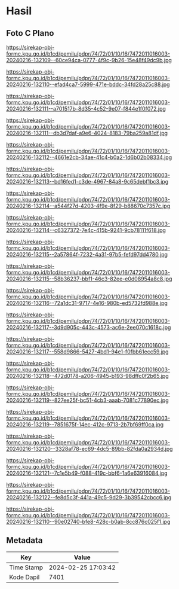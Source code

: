 # Hasil

## Foto C Plano

https://sirekap-obj-formc.kpu.go.id/b1cd/pemilu/pdpr/74/72/01/10/16/7472011016003-20240216-132109--60ce94ca-0777-4f9c-9b26-15e48f49dc9b.jpg

https://sirekap-obj-formc.kpu.go.id/b1cd/pemilu/pdpr/74/72/01/10/16/7472011016003-20240216-132110--efad4ca7-5999-471e-bddc-34fd28a25c88.jpg

https://sirekap-obj-formc.kpu.go.id/b1cd/pemilu/pdpr/74/72/01/10/16/7472011016003-20240216-132111--a701517b-8d35-4c52-9e07-f844e1f0f072.jpg

https://sirekap-obj-formc.kpu.go.id/b1cd/pemilu/pdpr/74/72/01/10/16/7472011016003-20240216-132111--db3d7daf-a9e6-4024-8183-79ba259a81df.jpg

https://sirekap-obj-formc.kpu.go.id/b1cd/pemilu/pdpr/74/72/01/10/16/7472011016003-20240216-132112--4661e2cb-34ae-41c4-b0a2-1d6b02b08334.jpg

https://sirekap-obj-formc.kpu.go.id/b1cd/pemilu/pdpr/74/72/01/10/16/7472011016003-20240216-132113--bd16fed1-c3de-4967-84a8-9c65debf1bc3.jpg

https://sirekap-obj-formc.kpu.go.id/b1cd/pemilu/pdpr/74/72/01/10/16/7472011016003-20240216-132114--a544f27d-4203-4f9e-8f29-b88670c7357c.jpg

https://sirekap-obj-formc.kpu.go.id/b1cd/pemilu/pdpr/74/72/01/10/16/7472011016003-20240216-132114--c6327372-7e4c-415b-9241-9cb78111f618.jpg

https://sirekap-obj-formc.kpu.go.id/b1cd/pemilu/pdpr/74/72/01/10/16/7472011016003-20240216-132115--2a57864f-7232-4a31-97b5-fefd97dd4780.jpg

https://sirekap-obj-formc.kpu.go.id/b1cd/pemilu/pdpr/74/72/01/10/16/7472011016003-20240216-132115--58b36237-bbf1-46c3-82ee-e0d08954a8c8.jpg

https://sirekap-obj-formc.kpu.go.id/b1cd/pemilu/pdpr/74/72/01/10/16/7472011016003-20240216-132116--72a1dc31-9717-4e16-980b-ed5732fd988e.jpg

https://sirekap-obj-formc.kpu.go.id/b1cd/pemilu/pdpr/74/72/01/10/16/7472011016003-20240216-132117--3d9d905c-443c-4573-ac6e-2ee070c1618c.jpg

https://sirekap-obj-formc.kpu.go.id/b1cd/pemilu/pdpr/74/72/01/10/16/7472011016003-20240216-132117--558d9866-5427-4bd1-94e1-f0fbb61ecc59.jpg

https://sirekap-obj-formc.kpu.go.id/b1cd/pemilu/pdpr/74/72/01/10/16/7472011016003-20240216-132118--472d0178-a206-4945-b193-98dffc0f2b65.jpg

https://sirekap-obj-formc.kpu.go.id/b1cd/pemilu/pdpr/74/72/01/10/16/7472011016003-20240216-132119--827ee25f-bc51-4cb3-aaab-7081c77890ec.jpg

https://sirekap-obj-formc.kpu.go.id/b1cd/pemilu/pdpr/74/72/01/10/16/7472011016003-20240216-132119--7851675f-14ec-412c-9713-2b7bf69ff0ca.jpg

https://sirekap-obj-formc.kpu.go.id/b1cd/pemilu/pdpr/74/72/01/10/16/7472011016003-20240216-132120--3328af78-ec69-4dc5-89bb-82fda0a2934d.jpg

https://sirekap-obj-formc.kpu.go.id/b1cd/pemilu/pdpr/74/72/01/10/16/7472011016003-20240216-132121--7c1e5b49-f088-419c-bbf6-1a6e63916084.jpg

https://sirekap-obj-formc.kpu.go.id/b1cd/pemilu/pdpr/74/72/01/10/16/7472011016003-20240216-132122--fe8d5c3f-441a-49c5-9d29-3b39542cbcc6.jpg

https://sirekap-obj-formc.kpu.go.id/b1cd/pemilu/pdpr/74/72/01/10/16/7472011016003-20240216-132110--90e02740-bfe8-428c-b0ab-8cc876c025f1.jpg


## Metadata

| Key        | Value               |
| ---------- | ------------------- |
| Time Stamp | 2024-02-25 17:03:42 |
| Kode Dapil | 7401                |



